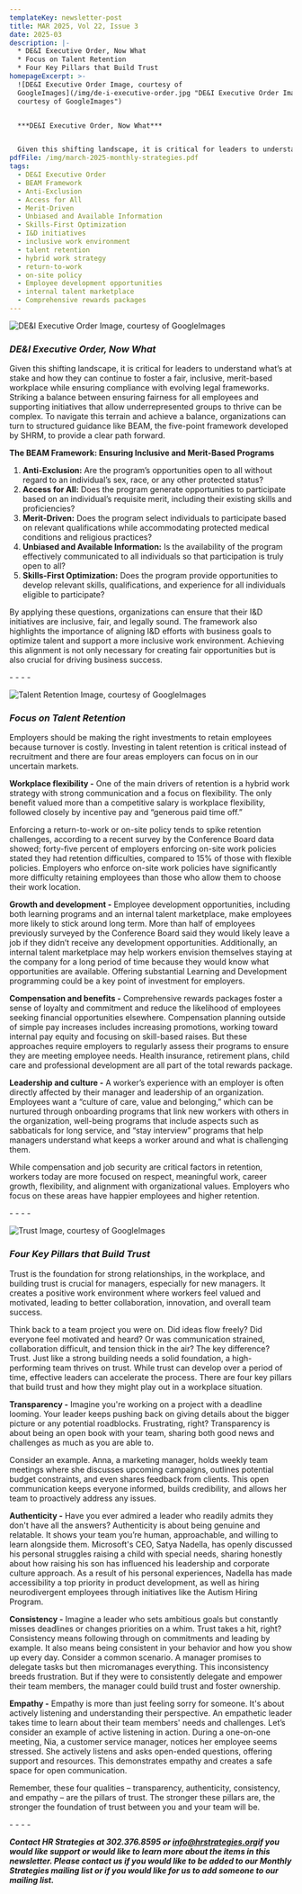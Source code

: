 ```yaml
---
templateKey: newsletter-post
title: MAR 2025, Vol 22, Issue 3
date: 2025-03
description: |-
  * DE&I Executive Order, Now What
  * Focus on Talent Retention
  * Four Key Pillars that Build Trust
homepageExcerpt: >-
  ![DE&I Executive Order Image, courtesy of
  GoogleImages](/img/de-i-executive-order.jpg "DE&I Executive Order Image,
  courtesy of GoogleImages")


  ***DE&I Executive Order, Now What***


  Given this shifting landscape, it is critical for leaders to understand what’s at stake and how they can continue to foster a fair, inclusive, merit-based workplace while ensuring compliance with evolving legal frameworks. Striking a balance between ensuring fairness for all employees and supporting initiatives that allow underrepresented groups to thrive can be complex. To navigate this terrain and achieve a balance, organizations can turn to structured guidance like BEAM, the five-point framework developed by SHRM, to provide a clear path forward.
pdfFile: /img/march-2025-monthly-strategies.pdf
tags:
  - DE&I Executive Order
  - BEAM Framework
  - Anti-Exclusion
  - Access for All
  - Merit-Driven
  - Unbiased and Available Information
  - Skills-First Optimization
  - I&D initiatives
  - inclusive work environment
  - talent retention
  - hybrid work strategy
  - return-to-work
  - on-site policy
  - Employee development opportunities
  - internal talent marketplace
  - Comprehensive rewards packages
---
```

![DE&I Executive Order Image, courtesy of GoogleImages](/img/de-i-executive-order.jpg "DE&I Executive Order Image, courtesy of GoogleImages")

### ***DE&I Executive Order, Now What***

Given this shifting landscape, it is critical for leaders to understand what’s at stake and how they can continue to foster a fair, inclusive, merit-based workplace while ensuring compliance with evolving legal frameworks. Striking a balance between ensuring fairness for all employees and supporting initiatives that allow underrepresented groups to thrive can be complex. To navigate this terrain and achieve a balance, organizations can turn to structured guidance like BEAM, the five-point framework developed by SHRM, to provide a clear path forward.

**The BEAM Framework: Ensuring Inclusive and Merit-Based Programs**

1. **Anti-Exclusion:** Are the program’s opportunities open to all without regard to an individual’s sex, race, or any other protected status?
2. **Access for All:** Does the program generate opportunities to participate based on an individual’s requisite merit, including their existing skills and proficiencies?
3. **Merit-Driven:** Does the program select individuals to participate based on relevant qualifications while accommodating protected medical conditions and religious practices?
4. **Unbiased and Available Information:** Is the availability of the program effectively communicated to all individuals so that participation is truly open to all?
5. **Skills-First Optimization:** Does the program provide opportunities to develop relevant skills, qualifications, and experience for all individuals eligible to participate?

By applying these questions, organizations can ensure that their I&D initiatives are inclusive, fair, and legally sound. The framework also highlights the importance of aligning I&D efforts with business goals to optimize talent and support a more inclusive work environment. Achieving this alignment is not only necessary for creating fair opportunities but is also crucial for driving business success.

\-﻿ - - -

![Talent Retention Image, courtesy of GoogleImages](/img/talent-retention.jpg "Talent Retention Image, courtesy of GoogleImages")

### ***Focus on Talent Retention***

Employers should be making the right investments to retain employees because turnover is costly. Investing in talent retention is critical instead of recruitment and there are four areas employers can focus on in our uncertain markets.

**Workplace flexibility -** One of the main drivers of retention is a hybrid work strategy with strong communication and a focus on flexibility. The only benefit valued more than a competitive salary is workplace flexibility, followed closely by incentive pay and “generous paid time off.”

Enforcing a return-to-work or on-site policy tends to spike retention challenges, according to a recent survey by the Conference Board data showed; forty-five percent of employers enforcing on-site work policies stated they had retention difficulties, compared to 15% of those with flexible policies. Employers who enforce on-site work policies have significantly more difficulty retaining employees than those who allow them to choose their work location.

**Growth and development -** Employee development opportunities, including both learning programs and an internal talent marketplace, make employees more likely to stick around long term. More than half of employees previously surveyed by the Conference Board said they would likely leave a job if they didn’t receive any development opportunities. Additionally, an internal talent marketplace may help workers envision themselves staying at the company for a long period of time because they would know what opportunities are available. Offering substantial Learning and Development programming could be a key point of investment for employers.

**Compensation and benefits -** Comprehensive rewards packages foster a sense of loyalty and commitment and reduce the likelihood of employees seeking financial opportunities elsewhere. Compensation planning outside of simple pay increases includes increasing promotions, working toward internal pay equity and focusing on skill-based raises. But these approaches require employers to regularly assess their programs to ensure they are meeting employee needs. Health insurance, retirement plans, child care and professional development are all part of the total rewards package.

**Leadership and culture -** A worker’s experience with an employer is often directly affected by their manager and leadership of an organization. Employees want a “culture of care, value and belonging,” which can be nurtured through onboarding programs that link new workers with others in the organization, well-being programs that include aspects such as sabbaticals for long service, and “stay interview” programs that help managers understand what keeps a worker around and what is challenging them.

While compensation and job security are critical factors in retention, workers today are more focused on respect, meaningful work, career growth, flexibility, and alignment with organizational values. Employers who focus on these areas have happier employees and higher retention.

\-﻿ - - -

![Trust Image, courtesy of GoogleImages](/img/trust.jpg "Trust Image, courtesy of GoogleImages")

### ***Four Key Pillars that Build Trust***

Trust is the foundation for strong relationships, in the workplace, and building trust is crucial for managers, especially for new managers. It creates a positive work environment where workers feel valued and motivated, leading to better collaboration, innovation, and overall team success.

Think back to a team project you were on. Did ideas flow freely? Did everyone feel motivated and heard? Or was communication strained, collaboration difficult, and tension thick in the air? The key difference? Trust. Just like a strong building needs a solid foundation, a high-performing team thrives on trust. While trust can develop over a period of time, effective leaders can accelerate the process. There are four key pillars that build trust and how they might play out in a workplace situation.

**Transparency -** Imagine you're working on a project with a deadline looming. Your leader keeps pushing back on giving details about the bigger picture or any potential roadblocks. Frustrating, right? Transparency is about being an open book with your team, sharing both good news and challenges as much as you are able to.

Consider an example. Anna, a marketing manager, holds weekly team meetings where she discusses upcoming campaigns, outlines potential budget constraints, and even shares feedback from clients. This open communication keeps everyone informed, builds credibility, and allows her team to proactively address any issues.

**Authenticity -** Have you ever admired a leader who readily admits they don't have all the answers? Authenticity is about being genuine and relatable. It shows your team you’re human, approachable, and willing to learn alongside them. Microsoft's CEO, Satya Nadella, has openly discussed his personal struggles raising a child with special needs, sharing honestly about how raising his son has influenced his leadership and corporate culture approach. As a result of his personal experiences, Nadella has made accessibility a top priority in product development, as well as hiring neurodivergent employees through initiatives like the Autism Hiring Program.

**Consistency -** Imagine a leader who sets ambitious goals but constantly misses deadlines or changes priorities on a whim. Trust takes a hit, right? Consistency means following through on commitments and leading by example. It also means being consistent in your behavior and how you show up every day. Consider a common scenario. A manager promises to delegate tasks but then micromanages everything. This inconsistency breeds frustration. But if they were to consistently delegate and empower their team members, the manager could build trust and foster ownership.

**Empathy -** Empathy is more than just feeling sorry for someone. It's about actively listening and understanding their perspective. An empathetic leader takes time to learn about their team members' needs and challenges. Let’s consider an example of active listening in action. During a one-on-one meeting, Nia, a customer service manager, notices her employee seems stressed. She actively listens and asks open-ended questions, offering support and resources. This demonstrates empathy and creates a safe space for open communication.

Remember, these four qualities – transparency, authenticity, consistency, and empathy – are the pillars of trust. The stronger these pillars are, the stronger the foundation of trust between you and your team will be.

\-﻿ - - -

***Contact HR Strategies at 302.376.8595 or [info@hrstrategies.org](mailto:info@hrstrategies.org)if you would like support or would like to learn more about the items in this newsletter. Please contact us if you would like to be added to our Monthly Strategies mailing list or if you would like for us to add someone to our mailing list.***